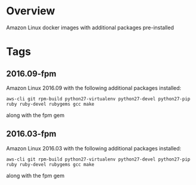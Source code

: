 # Overview

Amazon Linux docker images with additional packages pre-installed

# Tags

## 2016.09-fpm

Amazon Linux 2016.09 with the following additional packages installed:
```
aws-cli git rpm-build python27-virtualenv python27-devel python27-pip ruby ruby-devel rubygems gcc make
```
along with the fpm gem

## 2016.03-fpm

Amazon Linux 2016.03 with the following additional packages installed:
```
aws-cli git rpm-build python27-virtualenv python27-devel python27-pip ruby ruby-devel rubygems gcc make
```
along with the fpm gem
